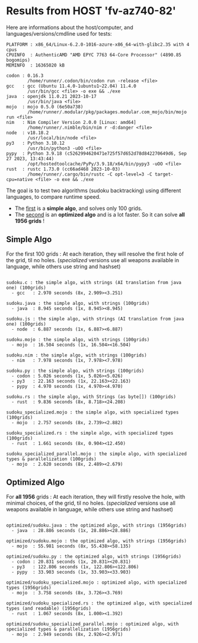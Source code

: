 # Results from HOST 'fv-az740-82'

Here are informations about the host/computer, and languages/versions/cmdline used for tests:
```
PLATFORM : x86_64/Linux-6.2.0-1016-azure-x86_64-with-glibc2.35 with 4 cpus
CPUINFO  : AuthenticAMD "AMD EPYC 7763 64-Core Processor" (4890.85 bogomips)
MEMINFO  : 16365020 kB

codon : 0.16.3
        /home/runner/.codon/bin/codon run -release <file>
gcc   : gcc (Ubuntu 11.4.0-1ubuntu1~22.04) 11.4.0
        /usr/bin/gcc <file> -o exe && ./exe
java  : openjdk 11.0.21 2023-10-17
        /usr/bin/java <file>
mojo  : mojo 0.5.0 (6e50a738)
        /home/runner/.modular/pkg/packages.modular.com_mojo/bin/mojo run <file>
nim   : Nim Compiler Version 2.0.0 [Linux: amd64]
        /home/runner/.nimble/bin/nim r -d:danger <file>
node  : v18.18.2
        /usr/local/bin/node <file>
py3   : Python 3.10.12
        /usr/bin/python3 -uOO <file>
pypy  : Python 3.9.18 (c5262994620471e725f57d652d78d842270649d6, Sep 27 2023, 13:43:44)
        /opt/hostedtoolcache/PyPy/3.9.18/x64/bin/pypy3 -uOO <file>
rust  : rustc 1.73.0 (cc66ad468 2023-10-03)
        /home/runner/.cargo/bin/rustc -C opt-level=3 -C target-cpu=native <file> -o exe && ./exe

```

The goal is to test two algorithms (sudoku backtracking) using different languages, to compare runtime speed.

- The [first](sudoku.py) is a **simple algo**, and solves only 100 grids.
- The [second](optimized/sudoku.py) is an **optimized algo** and is a lot faster. So it can solve **all 1956 grids** !

## Simple Algo

For the first 100 grids : At each iteration, they will resolve the first hole of the grid, til no holes.
(*specialized* versions use all weapons available in language, while others use string and hashset)
```

sudoku.c : the simple algo, with strings (AI translation from java one) (100grids)
  - gcc   : 2.970 seconds (8x, 2.909><3.251)

sudoku.java : the simple algo, with strings (100grids)
  - java  : 8.945 seconds (1x, 8.945><8.945)

sudoku.js : the simple algo, with strings (AI translation from java one) (100grids)
  - node  : 6.887 seconds (1x, 6.887><6.887)

sudoku.mojo : the simple algo, with strings (100grids)
  - mojo  : 16.504 seconds (1x, 16.504><16.504)

sudoku.nim : the simple algo, with strings (100grids)
  - nim   : 7.978 seconds (1x, 7.978><7.978)

sudoku.py : the simple algo, with strings (100grids)
  - codon : 5.026 seconds (1x, 5.026><5.026)
  - py3   : 22.163 seconds (1x, 22.163><22.163)
  - pypy  : 4.970 seconds (1x, 4.970><4.970)

sudoku.rs : the simple algo, with Strings (as byte[]) (100grids)
  - rust  : 9.836 seconds (8x, 8.718><24.208)

sudoku_specialized.mojo : the simple algo, with specialized types (100grids)
  - mojo  : 2.757 seconds (8x, 2.739><2.882)

sudoku_specialized.rs : the simple algo, with specialized types (100grids)
  - rust  : 1.661 seconds (8x, 0.904><12.450)

sudoku_specialized_parallel.mojo : the simple algo, with specialized types & parallelization (100grids)
  - mojo  : 2.620 seconds (8x, 2.489><2.679)

```

## Optimized Algo

For **all 1956** grids : At each iteration, they will firstly resolve the hole, with minimal choices, of the grid, til no holes.
(*specialized* versions use all weapons available in language, while others use string and hashset)

```

optimized/sudoku.java : the optimized algo, with strings (1956grids)
  - java  : 28.886 seconds (1x, 28.886><28.886)

optimized/sudoku.mojo : the optimized algo, with strings (1956grids)
  - mojo  : 55.981 seconds (8x, 55.438><58.135)

optimized/sudoku.py : the optimized algo, with strings (1956grids)
  - codon : 20.831 seconds (1x, 20.831><20.831)
  - py3   : 122.806 seconds (1x, 122.806><122.806)
  - pypy  : 33.903 seconds (1x, 33.903><33.903)

optimized/sudoku_specialized.mojo : optimized algo, with specialized types (1956grids)
  - mojo  : 3.758 seconds (8x, 3.726><3.769)

optimized/sudoku_specialized.rs : the optimized algo, with specialized types (and readable) (1956grids)
  - rust  : 1.067 seconds (8x, 1.000><1.392)

optimized/sudoku_specialized_parallel.mojo : optimized algo, with specialized types & parallelization (1956grids)
  - mojo  : 2.949 seconds (8x, 2.926><2.971)

```


